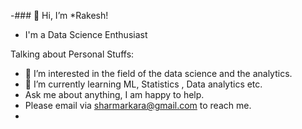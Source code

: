 -### 👋 Hi, I’m *Rakesh!


- I'm a Data Science Enthusiast 

Talking about Personal Stuffs:

- 👀 I’m interested in the field of the data science and the analytics.
- 🌱 I’m currently learning ML, Statistics , Data analytics etc.
-  Ask me about anything, I am happy to help.
-  Please email via sharmarkara@gmail.com to reach me.
-  

<!---
sharmarkara/sharmarkara is a ✨ special ✨ repository because its `README.md` (this file) appears on your GitHub profile.
You can click the Preview link to take a look at your changes.
--->
